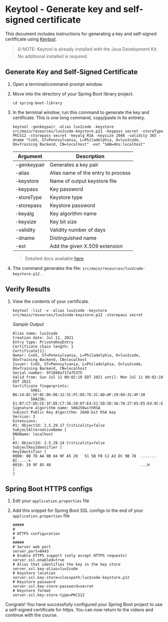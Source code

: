 # Keytool - Generate key and self-signed certificate

This document includes instructions for generating a key and self-signed certificate using [Keytool](https://docs.oracle.com/en/java/javase/13/docs/specs/man/keytool.html). 

> :ballot_box_with_check: NOTE: Keytool is already installed with the Java Development Kit. No additional installed is required.
## Generate Key and Self-Signed Certificate

1. Open a terminal/command-prompt window.

2. Move into the directory of your Spring Boot library project.

    ```
    cd spring-boot-library
    ```

3. In the terminal window, run this command to generate the key and certificate. This is one long command, copy/paste in its entirety.

    ```
    keytool -genkeypair -alias luv2code -keystore src/main/resources/luv2code-keystore.p12 -keypass secret -storeType PKCS12 -storepass secret -keyalg RSA -keysize 2048 -validity 365 -dname "C=US, ST=Pennsylvania, L=Philadelphia, O=luv2code, OU=Training Backend, CN=localhost" -ext "SAN=dns:localhost"
    ```

    | Argument | Description |
    | --- | --- |
    | -genkeypair | Generates a key pair |
    | -alias | Alias name of the entry to process |
    | -keystore | Name of output keystore file |
    | -keypass | Key password |
    | -storeType | Keystore type |
    | -storepass | Keystore password
    | -keyalg | Key algorithm name |
    | -keysize | Key bit size |
    | -validity | Validity number of days |
    | -dname | Distinguished name |
    | -ext | Add the given X.509 extension |

    > Detailed docs available [here](https://docs.oracle.com/en/java/javase/13/docs/specs/man/keytool.html). 
3. The command generates the file: `src/main/resources/luv2code-keystore.p12` .

## Verify Results

1. View the contents of your certificate.

    ```
    keytool -list -v -alias luv2code -keystore src/main/resources/luv2code-keystore.p12 -storepass secret
    ```

    _Sample Output_
    ```    
    Alias name: luv2code
    Creation date: Jul 11, 2021
    Entry type: PrivateKeyEntry
    Certificate chain length: 1
    Certificate[1]:
    Owner: C=US, ST=Pennsylvania, L=Philadelphia, O=luv2code, OU=Training Backend, CN=localhost
    Issuer: C=US, ST=Pennsylvania, L=Philadelphia, O=luv2code, OU=Training Backend, CN=localhost
    Serial number: 9f1898a717a75375
    Valid from: Sun Jul 11 00:02:10 EDT 2021 until: Mon Jul 11 00:02:10 EDT 2022
    Certificate fingerprints:
            SHA1: B6:14:8C:5F:0C:86:D6:32:3C:FC:D6:7E:2C:AD:AF:29:60:32:4F:38
            SHA256: E1:B7:C7:ED:CE:1F:EE:C7:36:20:07:E4:51:5D:5D:3A:78:27:65:E5:E4:9C:EB:20:90:85:D8:1A:A4:EF:69:41
    Signature algorithm name: SHA256withRSA
    Subject Public Key Algorithm: 2048-bit RSA key
    Version: 3
    Extensions: 
    #1: ObjectId: 2.5.29.17 Criticality=false
    SubjectAlternativeName [
    DNSName: localhost
    ]
    #2: ObjectId: 2.5.29.14 Criticality=false
    SubjectKeyIdentifier [
    KeyIdentifier [
    0000: 0B 7D AA 0B 04 0F A5 20   51 5B FB C2 A3 DC 9B 78  ....... Q[.....x
    0010: 19 9F 85 48                                        ...H
    ]
    ]
    ```

## Spring Boot HTTPS configs

1. Edit your `application.properties` file

1. Add this snippet for Spring Boot SSL configs to the end of your `application.properties` file

    ```
    #####
    #
    # HTTPS configuration
    #
    #####
    # Server web port
    server.port=8443
    # Enable HTTPS support (only accept HTTPS requests)
    server.ssl.enabled=true
    # Alias that identifies the key in the key store
    server.ssl.key-alias=luv2code
    # Keystore location
    server.ssl.key-store=classpath:luv2code-keystore.p12
    # Keystore password
    server.ssl.key-store-password=secret
    # Keystore format
    server.ssl.key-store-type=PKCS12
    ```

Congrats! You have successfully configured your Spring Boot project to use a self-signed certificate for https. You can now return to the videos and continue with the course.
